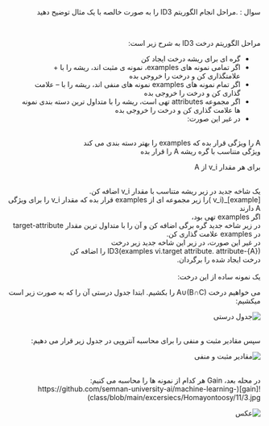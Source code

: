 
##
####

<div dir="rtl">
 
 سوال :  .مراحل انجام الگوریتم ID3 را به صورت خالصه با یک مثال توضیح دهید
</div>
<br/>
<div dir="rtl">
 
مراحل الگوریتم درخت ID3 به شرح زیر است:
- گره ای برای ریشه درخت ایجاد کن
 - اگر تمامی نمونه های examples، نمونه ی مثبت اند، ریشه را با + علامتگذاری کن و درخت را خروجی بده
- اگر تمام نمونه های examples نمونه های منفی اند، ریشه را با – علامت گذاری کن و درخت را خروجی بده
- اگر مجموعه attributes تهی است، ریشه را با متداول ترین دسته بندی نمونه ها علامت گذاری کن و درخت را خروجی بده
- در غیر این صورت:
    </div>
<br/>

<div dir="rtl">
A را ویژگی قرار بده که examples را بهتر دسته بندی می کند
</div>

<div dir="rtl">
ویژگی متناسب با گره ریشه A را قرار بده
 </div>
 
 <div dir="rtl">
 
 برای هر مقدار v_i از A
  </div>

<br/>

<div dir="rtl">
 	یک شاخه جدید در زیر ریشه متناسب با مقدار v_i اضافه کن.
 </div>
<div dir="rtl">
 [example]_(v_i )را زیر مجموعه ای از examples قرار بده که مقدار v_i را برای ویژگی A دارند
 </div>
 <div dir="rtl">
	اگر examples  تهی بود،
<div/>

 
 <div dir="rtl">
	در زیر شاخه جدید گره برگی اضافه کن و آن را با متداول ترین مقدار target-attribute در examples علامت گذاری کن.  
 <div/>

 
 <div dir="rtl">
  	در غیر این صورت، در زیر این شاخه جدید زیر درخت  
 <div/>
  
  <div dir="rtl">
ID3(examples vi.target attribute. attribute-{A}) را اضافه کن  
    <div/>
	  
<div dir="rtl">   
درخت ایجاد شده را برگردان.
 <div/>  
 <br/> 
<div dir="rtl">
یک نمونه ساده از این درخت:
	
می خواهیم درخت A∪(B∩C) را بکشیم. ابتدا جدول درستی آن را که به صورت زیر است میکشیم:
<div/> 

  </div>
  
 ![جدول درستی](https://github.com/semnan-university-ai/machine-learning-class/blob/main/excersiecs/Homayontoosy/11/1.jpg)
 
 <br/>

<div dir="rtl">	
سپس مقادیر مثبت و منفی را برای محاسبه آنتروپی در جدول زیر قرار می دهیم:	
 </div>	
  </div>
  
 ![مقادیر مثبت و منفی](https://github.com/semnan-university-ai/machine-learning-class/blob/main/excersiecs/Homayontoosy/11/2.jpg)
 
 <br/>			  
 </div>
<div dir="rtl">	 
در محله بعد، Gain هر کدام از نمونه ها را محاسبه می کنیم:	 
 </div>  
 ![gain](https://github.com/semnan-university-ai/machine-learning-class/blob/main/excersiecs/Homayontoosy/11/3.jpg)
 
 <br/>	  	
 </div>
  
 ![عکس](https://github.com/semnan-university-ai/machine-learning-class/blob/main/excersiecs/Homayontoosy/11/4.jpg)
 
 <br/>	 
	
	
	
	

